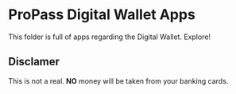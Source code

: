 # ProPass Digital Wallet Apps

This folder is full of apps regarding the Digital Wallet. Explore!

## Disclamer

This is not a real. **NO** money will be taken from your banking cards.

